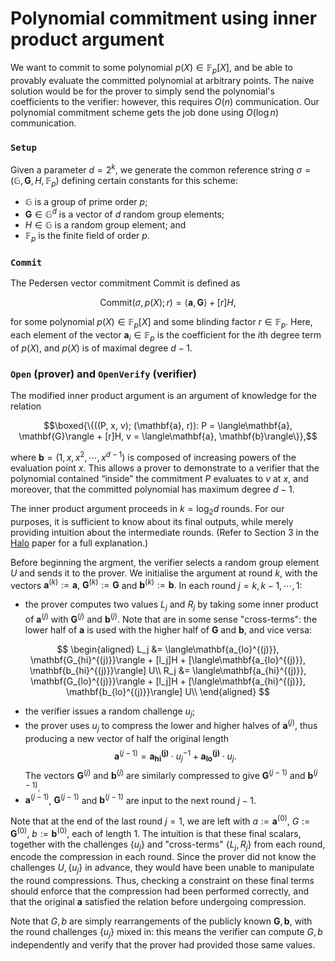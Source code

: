 # Polynomial commitment using inner product argument
We want to commit to some polynomial $p(X) \in \mathbb{F}_p[X]$, and be able to provably
evaluate the committed polynomial at arbitrary points. The naive solution would be for the
prover to simply send the polynomial's coefficients to the verifier: however, this
requires $O(n)$ communication. Our polynomial commitment scheme gets the job done using
$O(\log n)$ communication.

### `Setup`
Given a parameter $d = 2^k,$ we generate the common reference string
$\sigma = (\mathbb{G}, \mathbf{G}, H, \mathbb{F}_p)$ defining certain constants for this
scheme:
* $\mathbb{G}$ is a group of prime order $p;$
* $\mathbf{G} \in \mathbb{G}^d$ is a vector of $d$ random group elements;
* $H \in \mathbb{G}$ is a random group element; and
* $\mathbb{F}_p$ is the finite field of order $p.$

### `Commit`
The Pedersen vector commitment $\text{Commit}$ is defined as

$$\text{Commit}(\sigma, p(X); r) = \langle\mathbf{a}, \mathbf{G}\rangle + [r]H,$$

for some polynomial $p(X) \in \mathbb{F}_p[X]$ and some blinding factor
$r \in \mathbb{F}_p.$ Here, each element of the vector $\mathbf{a}_i \in \mathbb{F}_p$ is
the coefficient for the $i$th degree term of $p(X),$ and $p(X)$ is of maximal degree
$d - 1.$

### `Open` (prover) and `OpenVerify` (verifier)
The modified inner product argument is an argument of knowledge for the relation

$$\boxed{\{((P, x, v); (\mathbf{a}, r)): P = \langle\mathbf{a}, \mathbf{G}\rangle + [r]H, v = \langle\mathbf{a}, \mathbf{b}\rangle\}},$$

where $\mathbf{b} = (1, x, x^2, \cdots, x^{d-1})$ is composed of increasing powers of the
evaluation point $x.$ This allows a prover to demonstrate to a verifier that the
polynomial contained “inside” the commitment $P$ evaluates to $v$ at $x,$ and moreover,
that the committed polynomial has maximum degree $d − 1.$

The inner product argument proceeds in $k = \log_2 d$ rounds. For our purposes, it is
sufficient to know about its final outputs, while merely providing intuition about the
intermediate rounds. (Refer to Section 3 in the [Halo] paper for a full explanation.)

[Halo]: https://eprint.iacr.org/2019/1021.pdf

Before beginning the argment, the verifier selects a random group element $U$ and sends it
to the prover. We initialise the argument at round $k,$ with the vectors
$\mathbf{a}^{(k)} := \mathbf{a},$ $\mathbf{G}^{(k)} := \mathbf{G}$ and
$\mathbf{b}^{(k)} := \mathbf{b}.$ In each round $j = k, k-1, \cdots, 1$:

* the prover computes two values $L_j$ and $R_j$ by taking some inner product of
  $\mathbf{a}^{(j)}$ with $\mathbf{G}^{(j)}$ and $\mathbf{b}^{(j)}$. Note that are in some
  sense "cross-terms": the lower half of $\mathbf{a}$ is used with the higher half of
  $\mathbf{G}$ and $\mathbf{b}$, and vice versa:

$$
\begin{aligned}
L_j &= \langle\mathbf{a_{lo}^{(j)}}, \mathbf{G_{hi}^{(j)}}\rangle + [l_j]H + [\langle\mathbf{a_{lo}^{(j)}}, \mathbf{b_{hi}^{(j)}}\rangle] U\\
R_j &= \langle\mathbf{a_{hi}^{(j)}}, \mathbf{G_{lo}^{(j)}}\rangle + [l_j]H + [\langle\mathbf{a_{hi}^{(j)}}, \mathbf{b_{lo}^{(j)}}\rangle] U\\
\end{aligned}
$$

* the verifier issues a random challenge $u_j$;
* the prover uses $u_j$ to compress the lower and higher halves of $\mathbf{a}^{(j)}$,
  thus producing a new vector of half the original length 
  $$\mathbf{a}^{(j-1)} = \mathbf{a_{hi}^{(j)}}\cdot u_j^{-1} + \mathbf{a_{lo}^{(j)}}\cdot u_j.$$
  The vectors $\mathbf{G}^{(j)}$ and $\mathbf{b}^{(j)}$ are similarly compressed to give
  $\mathbf{G}^{(j-1)}$ and $\mathbf{b}^{(j-1)}$.
* $\mathbf{a}^{(j-1)}$, $\mathbf{G}^{(j-1)}$ and $\mathbf{b}^{(j-1)}$ are input to the
  next round $j - 1.$

Note that at the end of the last round $j = 1,$ we are left with $a := \mathbf{a}^{(0)}$,
$G := \mathbf{G}^{(0)}$, $b := \mathbf{b}^{(0)},$ each of length 1. The intuition is that
these final scalars, together with the challenges $\{u_j\}$ and "cross-terms"
$\{L_j, R_j\}$ from each round, encode the compression in each round. Since the prover did
not know the challenges $U, \{u_j\}$ in advance, they would have been unable to manipulate
the round compressions. Thus, checking a constraint on these final terms should enforce
that the compression had been performed correctly, and that the original $\mathbf{a}$
satisfied the relation before undergoing compression.

Note that $G, b$ are simply rearrangements of the publicly known $\mathbf{G}, \mathbf{b},$
with the round challenges $\{u_j\}$ mixed in: this means the verifier can compute $G, b$
independently and verify that the prover had provided those same values.
